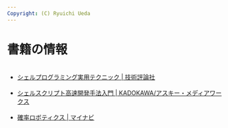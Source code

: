 ```yaml
---
Copyright: (C) Ryuichi Ueda
---
```


# 書籍の情報
<ul><br />
 <li><a href="https://blog.ueda.asia/?page_id=5787">シェルプログラミング実用テクニック | 技術評論社</a></li><br />
 <li><a href="http://blog.ueda.asia/?page_id=3237" title="開眼シェルスクリプト | SoftwareDesign" >シェルスクリプト高速開発手法入門 | KADOKAWA/アスキー・メディアワークス</a></li><br />
 <li><a href="https://blog.ueda.asia/?page_id=1441">確率ロボティクス | マイナビ</a></li><br />
</ul>
